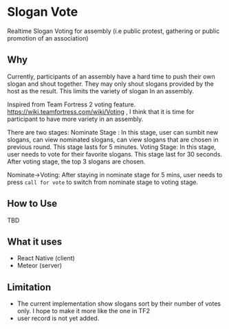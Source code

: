 # Slogan Vote
Realtime Slogan Voting for assembly (i.e public protest, gathering or public promotion of an association)

## Why
Currently, participants of an assembly have a hard time to push their own slogan and shout together.
They may only shout slogans provided by the host as the result.
This limits the variety of slogan In an assembly. 

Inspired from Team Fortress 2 voting feature. https://wiki.teamfortress.com/wiki/Voting , I think that it is time for participant
to have more variety in an assembly.

There are two stages:
Nominate Stage : In this stage, user can sumbit new slogans, can view nominated slogans, can view slogans that are chosen in previous round. This stage lasts for 5 minutes.
Voting Stage:    In this stage, user needs to vote for their favorite slogans. This stage last for 30 seconds. After voting stage, the top 3 slogans are chosen.

Nominate->Voting: After staying in nominate stage for 5 mins, user needs to press `call for vote` to switch from nominate stage to voting stage. 


## How to Use
TBD

## What it uses
* React Native (client)
* Meteor (server)

## Limitation
* The current implementation show slogans sort by their number of votes only. I hope to make it more like the one in TF2
* user record is not yet added.
